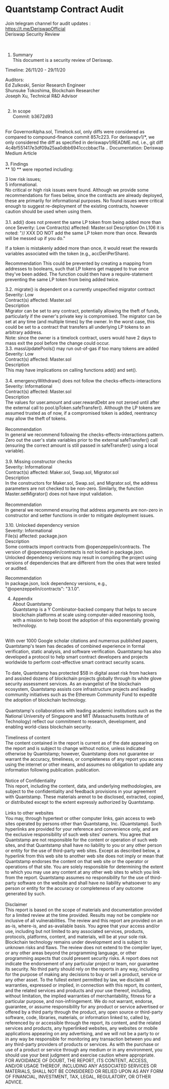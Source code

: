 # Quantstamp Contract Audit

Join telegram channel for audit updates : <br>
https://t.me/DeriswapOfficial
<br>
Deriswap Security Review<br>
<br>
<br>
1. Summary<br>
This document is a security review of Deriswap.<br>

Timeline: 26/11/20 - 29/11/20<br>

Auditors:<br>
Ed Zulkoski, Senior Research Engineer<br>
Shunsuke Tokoshima, Blockchain Researcher<br>
Joseph Xu, Technical R&D Advisor<br>
<br>

2. In scope<br>
Commit: b3672d93<br>
<br>
For GovernorAlpha.sol, Timelock.sol, only diffs were considered as compared to compound-finance commit 857c223.
For deriswapv1/*, we only considered the diff as specified in deriswapv1/README.md, i.e., git diff 4c4bf551417e3df09a25aa0dbb6941cccbbac11a ..
Documentation: Deriswap Medium Article<br>
<br>
3. Findings<br>
** 10 ** were reported including:<br>

3 low risk issues;<br>
5 informational.<br>
No critical or high risk issues were found. Although we provide some recommendations for fixes below, since the contracts are already deployed, these are primarily for informational purposes. No found issues were critical enough to suggest re-deployment of the existing contracts, however caution should be used when using them.<br>
<br>
3.1. add() does not prevent the same LP token from being added more than once
Severity: Low
Contract(s) affected: Master.sol
Description
On L106 it is noted: "// XXX DO NOT add the same LP token more than once. Rewards will be messed up if you do."

If a token is mistakenly added more than once, it would reset the rewards variables associated with the token (e.g., accDeriPerShare).

Recommendation
This could be prevented by creating a mapping from addresses to booleans, such that LP tokens get mapped to true once they've been added. The function could then have a require-statement preventing the same LP token from being added twice.

3.2. migrate() is dependent on a currently unspecified migrator contract<br>
Severity: Low<br>
Contract(s) affected: Master.sol<br>
Description<br>
Migrator can be set to any contract, potentially allowing the theft of funds, particularly if the owner's private key is compromised. The migrator can be set at any time (and multiple times) by the owner. In the worst case, this could be set to a contract that transfers all underlying LP tokens to an arbitrary address.
<br>
Note: since the owner is a timelock contract, users would have 2 days to mass exit the pool before the change could occur.
<br>
3.3. massUpdatePools() may run out-of-gas if too many tokens are added<br>
Severity: Low<br>
Contract(s) affected: Master.sol<br>
Description<br>
This may have implications on calling functions add() and set().<br>
<br>
3.4. emergencyWithdraw() does not follow the checks-effects-interactions<br>
Severity: Informational<br>
Contract(s) affected: Master.sol<br>
Description<br>
The values for user.amount and user.rewardDebt are not zeroed until after the external call to pool.lpToken.safeTransfer(). Although the LP tokens are assumed trusted as of now, if a compromised token is added, reentrancy may allow the theft of tokens.<br>
<br>
Recommendation<br>
In general we recommend following the checks-effects-interactions pattern. Zero out the user's state variables prior to the external safeTransfer() call (ensuring the correct amount is still passed in safeTransfer() using a local variable).<br>
<br>
3.9. Missing constructor checks<br>
Severity: Informational<br>
Contract(s) affected: Maker.sol, Swap.sol, Migrator.sol<br>
Description<br>
In the constructors for Maker.sol, Swap.sol, and Migrator.sol, the address parameters are not checked to be non-zero. Similarly, the function Master.setMigrator() does not have input validation.<br>
<br>
Recommendation<br>
In general we recommend ensuring that address arguments are non-zero in constructor and setter functions in order to mitigate deployment issues.<br>

3.10. Unlocked dependency version<br>
Severity: Informational<br>
File(s) affected: package.json<br>
Description<br>
Some contracts import contracts from @openzeppelin/contracts. The version of @openzeppelin/contracts is not locked in package.json. Unlocked dependency versions may result in compiling the project using versions of dependencies that are different from the ones that were tested or audited.<br>

Recommendation<br>
In package.json, lock dependency versions, e.g., "@openzeppelin/contracts": "3.1.0".<br>

4. Appendix<br>
About Quantstamp<br>
Quantstamp is a Y Combinator-backed company that helps to secure blockchain platforms at scale using computer-aided reasoning tools, with a mission to help boost the adoption of this exponentially growing technology.<br>
<br>
With over 1000 Google scholar citations and numerous published papers, Quantstamp's team has decades of combined experience in formal verification, static analysis, and software verification. Quantstamp has also developed a protocol to help smart contract developers and projects worldwide to perform cost-effective smart contract security scans.<br>
<br>
To date, Quantstamp has protected $5B in digital asset risk from hackers and assisted dozens of blockchain projects globally through its white glove security assessment services. As an evangelist of the blockchain ecosystem, Quantstamp assists core infrastructure projects and leading community initiatives such as the Ethereum Community Fund to expedite the adoption of blockchain technology.<br>
<br>
Quantstamp's collaborations with leading academic institutions such as the National University of Singapore and MIT (Massachusetts Institute of Technology) reflect our commitment to research, development, and enabling world-class blockchain security.<br>
<br>
Timeliness of content<br>
The content contained in the report is current as of the date appearing on the report and is subject to change without notice, unless indicated otherwise by Quantstamp; however, Quantstamp does not guarantee or warrant the accuracy, timeliness, or completeness of any report you access using the internet or other means, and assumes no obligation to update any information following publication. publication.<br>
<br>
Notice of Confidentiality<br>
This report, including the content, data, and underlying methodologies, are subject to the confidentiality and feedback provisions in your agreement with Quantstamp. These materials arenot to be disclosed, extracted, copied, or distributed except to the extent expressly authorized by Quantstamp.<br>
<br>
Links to other websites<br>
You may, through hypertext or other computer links, gain access to web sites operated by persons other than Quantstamp, Inc. (Quantstamp). Such hyperlinks are provided for your reference and convenience only, and are the exclusive responsibility of such web sites' owners. You agree that Quantstamp are not responsible for the content or operation of such web sites, and that Quantstamp shall have no liability to you or any other person or entity for the use of third-party web sites. Except as described below, a hyperlink from this web site to another web site does not imply or mean that Quantstamp endorses the content on that web site or the operator or operations of that site. You are solely responsible for determining the extent to which you may use any content at any other web sites to which you link from the report. Quantstamp assumes no responsibility for the use of third-party software on the website and shall have no liability whatsoever to any person or entity for the accuracy or completeness of any outcome generated by such.<br>
<br>
Disclaimer<br>
This report is based on the scope of materials and documentation provided for a limited review at the time provided. Results may not be complete nor inclusive of all vulnerabilities. The review and this report are provided on an as-is, where-is, and as-available basis. You agree that your access and/or use, including but not limited to any associated services, products, protocols, platforms, content, and materials, will be at your sole risk. Blockchain technology remains under development and is subject to unknown risks and flaws. The review does not extend to the compiler layer, or any other areas beyond the programming language, or other programming aspects that could present security risks. A report does not indicate the endorsement of any particular project or team, nor guarantee its security. No third party should rely on the reports in any way, including for the purpose of making any decisions to buy or sell a product, service or any other asset. To the fullest extent permitted by law, we disclaim all warranties, expressed or implied, in connection with this report, its content, and the related services and products and your use thereof, including, without limitation, the implied warranties of merchantability, fitness for a particular purpose, and non-infringement. We do not warrant, endorse, guarantee, or assume responsibility for any product or service advertised or offered by a third party through the product, any open source or third-party software, code, libraries, materials, or information linked to, called by, referenced by or accessible through the report, its content, and the related services and products, any hyperlinked websites, any websites or mobile applications appearing on any advertising, and we will not be a party to or in any way be responsible for monitoring any transaction between you and any third-party providers of products or services. As with the purchase or use of a product or service through any medium or in any environment, you should use your best judgment and exercise caution where appropriate. FOR AVOIDANCE OF DOUBT, THE REPORT, ITS CONTENT, ACCESS, AND/OR USAGE THEREOF, INCLUDING ANY ASSOCIATED SERVICES OR MATERIALS, SHALL NOT BE CONSIDERED OR RELIED UPON AS ANY FORM OF FINANCIAL, INVESTMENT, TAX, LEGAL, REGULATORY, OR OTHER ADVICE.

